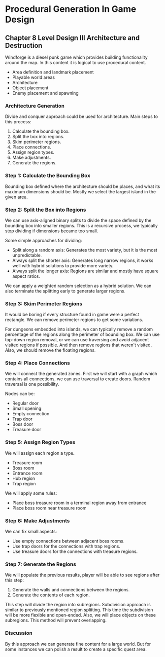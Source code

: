 # Procedural Generation In Game Design

## Chapter 8 Level Design III Architecture and Destruction

Windforge is a diesel punk game which provides building functionality around the map. In this content it is logical to use procedural content.

- Area definition and landmark placement
- Playable world areas
- Architecture
- Object placement
- Enemy placement and spawning

### Architecture Generation

Divide and conquer approach could be used for architecture. Main steps to this process:

1. Calculate the bounding box.
2. Split the box into regions.
3. Skim perimeter regions.
4. Place connections.
5. Assign region types.
6. Make adjustments.
7. Generate the regions.

### Step 1: Calculate the Bounding Box

Bounding box defined where the architecture should be places, and what its maximum dimensions should be. Mostly we select the largest island in the given area.

### Step 2: Split the Box into Regions

We can use axis-aligned binary splits to divide the space defined by the bounding box into smaller regions. This is a recursive process, we typically stop dividing if dimensions became too small.

Some simple approaches for dividing:

- Split along a random axis: Generates the most variety, but it is the most unpredictable.
- Always split the shorter axis: Generates long narrow regions, it works well with hybrid solutions to provide more variety.
- Always split the longer axis: Regions are similar and mostly have square aspect ratios.

We can apply a weighted random selection as a hybrid solution. We can also terminate the splitting early to generate larger regions.

### Step 3: Skim Perimeter Regions

It would be boring if every structure found in game were a perfect rectangle. We can remove perimeter regions to get some variations.

For dungeons embedded into islands, we can typically remove a random percentage of the regions along the perimeter of bounding box. We can use top-down region removal, or we can use traversing and avoid adjacent visited regions if possible. And then remove regions that weren't visited. Also, we should remove the floating regions.

### Step 4: Place Connections

We will connect the generated zones. First we will start with a graph which contains all connections, we can use traversal to create doors. Random traversal is one possibility.

Nodes can be:

- Regular door
- Small opening
- Empty connection
- Trap door
- Boss door
- Treasure door

### Step 5: Assign Region Types

We will assign each region a type.

- Treasure room
- Boss room
- Entrance room
- Hub region
- Trap region

We will apply some rules:

- Place boss treasure room in a terminal region away from entrance
- Place boss room near treasure room

### Step 6: Make Adjustments

We can fix small aspects:

- Use empty connections between adjacent boss rooms.
- Use trap doors for the connections with trap regions.
- Use treasure doors for the connections with treasure regions.

### Step 7: Generate the Regions

We will populate the previous results, player will be able to see regions after this step:

1. Generate the walls and connections between the regions.
2. Generate the contents of each region.

This step will divide the region into subregions. Subdivision approach is similar to previously mentioned region splitting. This time the subdivision will be more flexible and open-ended. Also, we will place objects on these subregions. This method will prevent overlapping.

### Discussion

By this approach we can generate fine content for a large world. But for some instances we can polish a result to create a specific quest area.

